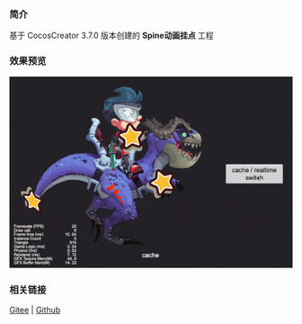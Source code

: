 ### 简介
基于 CocosCreator 3.7.0 版本创建的 **Spine动画挂点** 工程

### 效果预览
![image](../../../gif/202203/2022030222.gif)

### 相关链接
[Gitee](https://gitee.com/mirrors_cocos-creator/test-cases-3d/tree/v3.0/assets/cases/spine) | [Github](https://github.com/cocos-creator/test-cases-3d/tree/v3.0/assets/cases/spine)